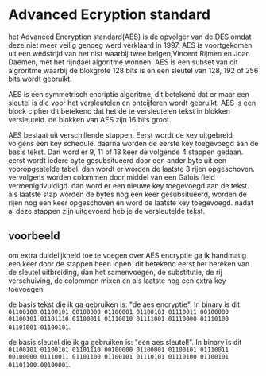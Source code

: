 # Advanced Ecryption standard

het Advanced Encryption standard(AES) is de opvolger van de DES omdat deze niet meer veilig genoeg werd verklaard in 1997. AES is voortgekomen uit een wedstrijd van het nist waarbij twee belgen,Vincent Rijmen en Joan Daemen, met het rijndael algoritme wonnen. AES is een subset van dit algroritme waarbij de blokgrote 128 bits is en een sleutel van 128, 192 of 256 bits wordt gebruikt.

AES is een symmetrisch encriptie algoritme, dit betekend dat er maar een sleutel is die voor het versleutelen en ontcijferen wordt gebruikt. AES is een block cipher dit betekend dat het de te versleutelen tekst in blokken versleuteld. de blokken van AES zijn 16 bits groot.

AES bestaat uit verschillende stappen. Eerst wordt de key uitgebreid volgens een key schedule. daarna worden de eerste key toegevoegd aan de basis tekst. Dan word er 9, 11 of 13 keer de volgende 4 stappen gedaan. eerst wordt iedere byte gesubsitueerd door een ander byte uit een vooropgestelde tabel. dan wordt er worden de laatste 3 rijen opgeschoven. vervolgens worden colommen door middel van een Galois field vermenigdvuldigd. dan word er een nieuwe key toegevoegd aan de tekst. als laatste stap worden de bytes nog een keer gesubsitueerd, worden de rijen nog een keer opgeschoven en word de laatste key toegevoegd. nadat al deze stappen zijn uitgevoerd heb je de versleutelde tekst.

## voorbeeld
om extra duidelijkheid toe te voegen over AES encryptie ga ik handmatig een keer door de stappen heen lopen. dit betekend eerst het bereken van de sleutel uitbreiding, dan het samenvoegen, de substitutie, de rij verschuiving, de colommen mixen en als laatste nog een extra key toevoegen.

de basis tekst die ik ga gebruiken is: "de aes encryptie". In binary is dit `01100100 01100101 00100000 01100001 01100101 01110011 00100000 01100101 01101110 01100011 01110010 01111001 01110000 01110100 01101001 01100101`.

de basis sleutel die ik ga gebruiken is: "een aes sleutel!". In binary is dit `01100101 01100101 01101110 00100000 01100001 01100101 01110011 00100000 01110011 01101100 01100101 01110101 01110100 01100101 01101100 00100001`.
